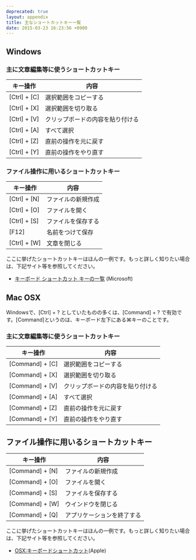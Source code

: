 ```yaml
---
deprecated: true
layout: appendix
title: 主なショートカットキー一覧
date: 2015-03-23 16:23:56 +0900
---
```



Windows
------------------------------

### 主に文章編集等に使うショートカットキー

<table>
<thead>
<tr>
<th>キー操作</th><th>内容</th>
</tr>
</thead>
<tbody>
<tr>
<td>[Ctrl] + [C]</td><td>選択範囲をコピーする</td>
</tr><tr>
<td>[Ctrl] + [X]</td><td>選択範囲を切り取る</td>
</tr><tr>
<td>[Ctrl] + [V]</td><td>クリップボードの内容を貼り付ける</td>
</tr><tr>
<td>[Ctrl] + [A]</td><td>すべて選択</td>
</tr><tr>
<td>[Ctrl] + [Z]</td><td>直前の操作を元に戻す</td>
</tr><tr>
<td>[Ctrl] + [Y]</td><td>直前の操作をやり直す</td>
</tr>
</tbody>
</table>

### ファイル操作に用いるショートカットキー

<table>
<thead>
<tr>
<th>キー操作</th><th>内容</th>
</tr>
</thead>
<tbody>
<tr>
<td>[Ctrl] + [N]</td><td>ファイルの新規作成</td>
</tr><tr>
<td>[Ctrl] + [O]</td><td>ファイルを開く</td>
</tr><tr>
<td>[Ctrl] + [S]</td><td>ファイルを保存する</td>
</tr><tr>
<td>[F12]</td><td>名前をつけて保存</td>
</tr><tr>
<td>[Ctrl] + [W]</td><td>文章を閉じる</td>
</tr>
</tbody>
</table>

ここに挙げたショートカットキーはほんの一例です。もっと詳しく知りたい場合は、下記サイト等を参照してください。

-   [キーボード ショートカット キーの一覧](http://www.microsoft.com/ja-jp/enable/products/keyboard/default.aspx) (Microsoft)


Mac OSX
-------

Windowsで、[Ctrl] + ? としていたものの多くは、[Command] + ? で有効です。[Command]というのは、キーボード左下にある⌘キーのことです。

### 主に文章編集等に使うショートカットキー

<table>
<thead>
<tr>
<th>キー操作</th><th>内容</th>
</tr>
</thead>
<tbody>
<tr>
<td>[Command] + [C]</td><td>選択範囲をコピーする</td>
</tr><tr>
<td>[Command] + [X]</td><td>選択範囲を切り取る</td>
</tr><tr>
<td>[Command] + [V]</td><td>クリップボードの内容を貼り付ける</td>
</tr><tr>
<td>[Command] + [A]</td><td>すべて選択</td>
</tr><tr>
<td>[Command] + [Z]</td><td>直前の操作を元に戻す</td>
</tr><tr>
<td>[Command] + [Y]</td><td>直前の操作をやり直す</td>
</tr>
</tbody>
</table>

ファイル操作に用いるショートカットキー
--------------------------------------

<table>
<thead>
<tr>
<th>キー操作</th><th>内容</th>
</tr>
</thead>
<tbody>
<tr>
<td>[Command] + [N]</td><td>ファイルの新規作成</td>
</tr><tr>
<td>[Command] + [O]</td><td>ファイルを開く</td>
</tr><tr>
<td>[Command] + [S]</td><td>ファイルを保存する</td>
</tr><tr>
<td>[Command] + [W]</td><td>ウインドウを閉じる</td>
</tr><tr>
<td>[Command] + [Q]</td><td>アプリケーションを終了する</td>
</tr>
</tbody>
</table>

ここに挙げたショートカットキーはほんの一例です。もっと詳しく知りたい場合は、下記サイト等を参照してください。

-   [OSX:キーボードショートカット](https://support.apple.com/ja-jp/HT201236)(Apple)

